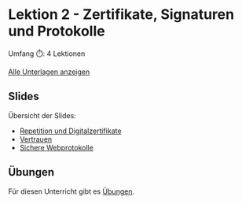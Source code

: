 # Lektion 2 - Zertifikate, Signaturen und Protokolle

Umfang ⏱️: 4 Lektionen

[Alle Unterlagen anzeigen](https://github.com/janikvonrotz/encrypt.casa/tree/main/topic-1)

## Slides

Übersicht der Slides:

* [Repetition und Digitalzertifikate](slides0.md)
* [Vertrauen](slides1.md)
* [Sichere Webprotokolle](slides2.md)

## Übungen

Für diesen Unterricht gibt es [Übungen](übungen.md).